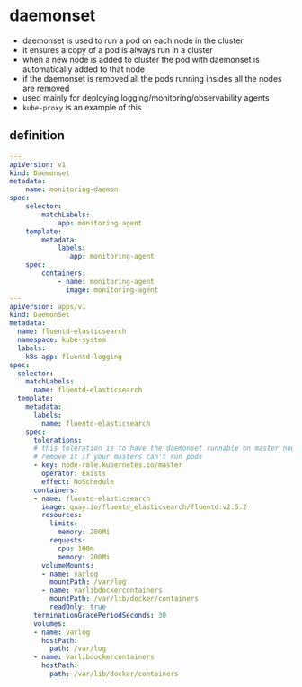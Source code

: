 # daemonset
- daemonset is used to run a pod on each node in the cluster
- it ensures a copy of a pod is always run in a cluster
- when a new node is added to cluster the pod with daemonset is automatically added to that node
- if the daemonset is removed all the pods running insides all the nodes are removed
- used mainly for deploying logging/monitoring/observability agents
- `kube-proxy` is an example of this
## definition
```yaml
---
apiVersion: v1
kind: Daemonset
metadata:
    name: monitoring-daemon
spec:
    selector:
        matchLabels:
            app: monitoring-agent
    template:
        metadata:
            labels:
               app: monitoring-agent
    spec:
        containers:
            - name: monitoring-agent
              image: monitoring-agent
---
apiVersion: apps/v1
kind: DaemonSet
metadata:
  name: fluentd-elasticsearch
  namespace: kube-system
  labels:
    k8s-app: fluentd-logging
spec:
  selector:
    matchLabels:
      name: fluentd-elasticsearch
  template:
    metadata:
      labels:
        name: fluentd-elasticsearch
    spec:
      tolerations:
      # this toleration is to have the daemonset runnable on master nodes
      # remove it if your masters can't run pods
      - key: node-role.kubernetes.io/master
        operator: Exists
        effect: NoSchedule
      containers:
      - name: fluentd-elasticsearch
        image: quay.io/fluentd_elasticsearch/fluentd:v2.5.2
        resources:
          limits:
            memory: 200Mi
          requests:
            cpu: 100m
            memory: 200Mi
        volumeMounts:
        - name: varlog
          mountPath: /var/log
        - name: varlibdockercontainers
          mountPath: /var/lib/docker/containers
          readOnly: true
      terminationGracePeriodSeconds: 30
      volumes:
      - name: varlog
        hostPath:
          path: /var/log
      - name: varlibdockercontainers
        hostPath:
          path: /var/lib/docker/containers
```